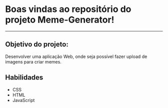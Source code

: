# Boas vindas ao repositório do projeto Meme-Generator!

---

## Objetivo do projeto:

Desenvolver uma aplicação Web, onde seja possível fazer upload de imagens para criar memes.

## Habilidades

* CSS
* HTML
* JavaScript
